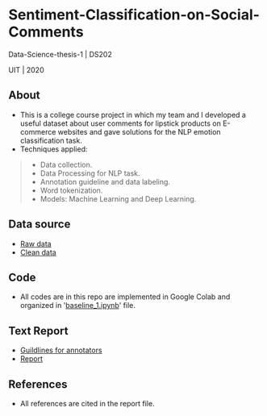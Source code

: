 # Sentiment-Classification-on-Social-Comments
Data-Science-thesis-1 | DS202

UIT | 2020

## About

* This is a college course project in which my team and I developed a useful dataset about user comments for lipstick products on E-commerce websites and gave solutions for the NLP emotion classification task.
* Techniques applied:
> * Data collection.
> * Data Processing for NLP task.
> * Annotation guideline and data labeling. 
> * Word tokenization.
> * Models: Machine Learning and Deep Learning.


## Data source

* <a href="https://github.com/hanhdthds/Sentiment-Classification-on-Social-Comments/tree/main/data_raw" target="_blank">Raw data</a>
* <a href="https://github.com/hanhdthds/Sentiment-Classification-on-Social-Comments/tree/main/data_cleaned" target="_blank">Clean data</a>

## Code

* All codes are in this repo are implemented in Google Colab and organized in '<a href="https://github.com/hanhdthds/Sentiment-Classification-on-Social-Comments/blob/c178801ce2b4bc38e7f1d66b357429bccddd48af/Baseline_1.ipynb" target="_blank">baseline_1.ipynb</a>' file.

## Text Report

* <a href="guildlines_UITVLFC.pdf" target="_blank">Guildlines for annotators</a>
* <a href="Phân Loại Cảm Xúc Cho Tiếng Việt Với Các Bình Luận Về Son.pdf" target="_blank">Report</a>

## References

* All references are cited in the report file.
